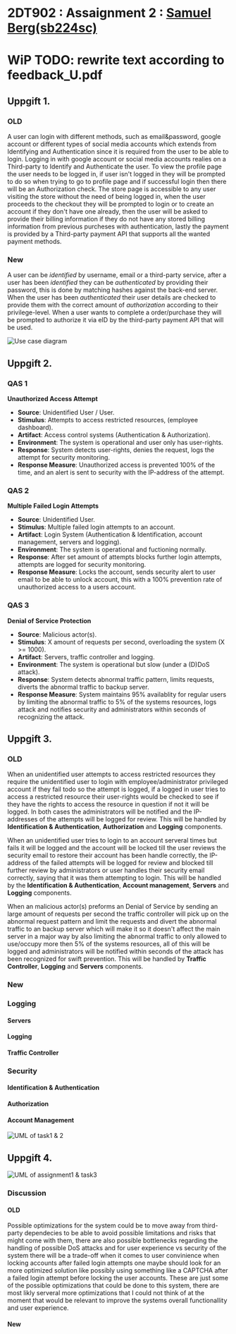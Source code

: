 # 2DT902 : Assaignment 2 : [Samuel Berg(sb224sc)](mailto:sb224sc@student.lnu.se)

# WiP TODO: rewrite text according to feedback_U.pdf

## Uppgift 1.

### OLD

A user can login with different methods, such as email&password, google account or different types of social media accounts which extends from Identifying and Authentication since it is required from the user to be able to login. Logging in with google account or social media accounts realies on a Third-party to Identify and Authenticate the user. To view the profile page the user needs to be logged in, if user isn't logged in they will be prompted to do so when trying to go to profile page and if successful login then there will be an Authorization check. The store page is accessible to any user visiting the store without the need of being logged in, when the user proceeds to the checkout they will be prompted to login or to create an account if they don't have one already, then the user will be asked to provide their billing information if they do not have any stored billing information from previous purcheses with authentication, lastly the payment is provided by a Third-party payment API that supports all the wanted payment methods.

### New

A user can be *identified* by username, email or a third-party service, after a user has been *identified* they can be *authenticated* by providing their password, this is done by matching hashes against the back-end server. When the user has been *authenticated* their user details are checked to provide them with the correct amount of *authorization* according to their privilege-level. When a user wants to complete a order/purchase they will be prompted to authorize it via eID by the third-party payment API that will be used.

![Use case diagram](./img/use-case.drawio.png)

## Uppgift 2.

### QAS 1

**Unauthorized Access Attempt**

* **Source**: Unidentified User / User.
* **Stimulus**: Attempts to access restricted resources, (employee dashboard).
* **Artifact**: Access control systems (Authentication & Authorization).
* **Environment**: The system is operational and user only has user-rights.
* **Response**: System detects user-rights, denies the request, logs the attempt for security monitoring.
* **Response Measure**: Unauthorized access is prevented 100% of the time, and an alert is sent to security with the IP-address of the attempt.

### QAS 2

**Multiple Failed Login Attempts**

* **Source**: Unidentified User.
* **Stimulus**: Multiple failed login attempts to an account.
* **Artifact**: Login System (Authentication & Identification, account management, servers and logging).
* **Environment**: The system is operational and fuctioning normally.
* **Response**: After set amount of attempts blocks further login attempts, attempts are logged for security monitoring.
* **Response Measure**: Locks the account, sends security alert to user email to be able to unlock account, this with a 100% prevention rate of unauthorized access to a users account. 

### QAS 3

**Denial of Service Protection**

* **Source**: Malicious actor(s).
* **Stimulus**: X amount of requests per second, overloading the system (X >= 1000).
* **Artifact**: Servers, traffic controller and logging.
* **Environment**: The system is operational but slow (under a (D)DoS attack).
* **Response**: System detects abnormal traffic pattern, limits requests, diverts the abnormal traffic to backup server.
* **Response Measure**: System maintains 95% availablity for regular users by limiting the abnormal traffic to 5% of the systems resources, logs attack and notifies security and administrators within seconds of recognizing the attack.

## Uppgift 3.

### OLD

When an unidentified user attempts to access restricted resources they require the unidentified user to login with employee/administrator privileged account if they fail todo so the attempt is logged, if a logged in user tries to access a restricted resource their user-rights would be checked to see if they have the rights to access the resource in question if not it will be logged. In both cases the administrators will be notified and the IP-addresses of the attempts will be logged for review. This will be handled by **Identification & Authentication**, **Authorization** and **Logging** components.

When an unidentified user tries to login to an account serveral times but fails it will be logged and the account will be locked till the user reviews the security email to restore their account has been handle correctly, the IP-address of the failed attempts will be logged for review and blocked till further review by administrators or user handles their security email correctly, saying that it was them attempting to login. This will be handled by the **Identification & Authentication**, **Account management**, **Servers** and **Logging** components.

When an malicious actor(s) preforms an Denial of Service by sending an large amount of requests per second the traffic controller will pick up on the abnormal request pattern and limit the requests and divert the abnormal traffic to an backup server which will make it so it doesn't affect the main server in a major way by also limiting the abnormal traffic to only allowed to use/occupy more then 5% of the systems resources, all of this will be logged and administrators will be notified within seconds of the attack has been recognized for swift prevention. This will be handled by **Traffic Controller**, **Logging** and **Servers** components.

### New

### Logging

#### Servers



#### Logging



#### Traffic Controller



### Security

#### Identification & Authentication



#### Authorization



#### Account Management



![UML of task1 & 2](./img/component2.drawio.png)

## Uppgift 4.

![UML of assignment1 & task3](./img/component3.drawio.png)

### Discussion

#### OLD

Possible optimizations for the system could be to move away from third-party dependecies to be able to avoid possible limitations and risks that might come with them, there are also possible bottlenecks regarding the handling of possible DoS attacks and for user experience vs security of the system there will be a trade-off when it comes to user convinience when locking accounts after failed login attempts one maybe should look for an more optimized solution like possibly using something like a CAPTCHA after a failed login attempt before locking the user accounts. These are just some of the possible optimizations that could be done to this system, there are most likly serveral more optimizations that I could not think of at the moment that would be relevant to improve the systems overall functionallity and user experience.

#### New
